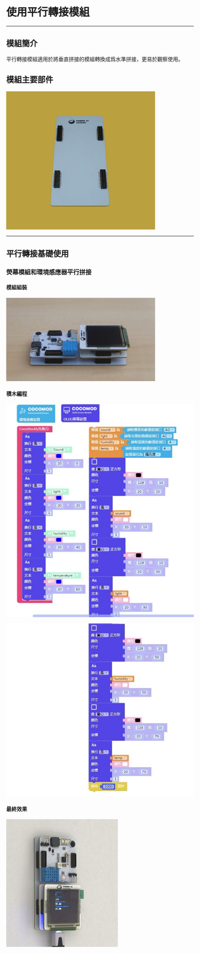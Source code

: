 # 使用平行轉接模組

---

## 模組簡介

平行轉接模組適用於將垂直拼接的模組轉換成爲水準拼接，更易於觀察使用。

## 模組主要部件

<img src="../media/平行_1.jpg" width="400"/>

---

## 平行轉接基礎使用

### 熒幕模組和環境感應器平行拼接

#### 模組組裝

<img src="../media/平行_2.jpg" width="400"/>

#### 積木編程

![](../media/平行_3.jpg)

![](../media/平行_4.jpg)

#### 最終效果

<img src="../media/平行_5.jpg" width="300"/>

